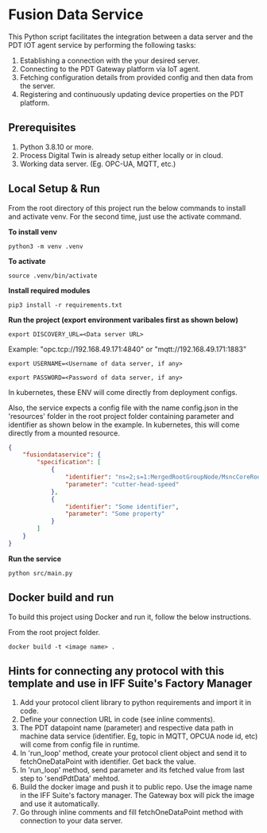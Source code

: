 # Fusion Data Service

This Python script facilitates the integration between a data server and the PDT IOT agent service by performing the following tasks:

1. Establishing a connection with the your desired server.
2. Connecting to the PDT Gateway platform via IoT agent.
3. Fetching configuration details from provided config and then data from the server.
4. Registering and continuously updating device properties on the PDT platform.

## Prerequisites

1. Python 3.8.10 or more.
2. Process Digital Twin is already setup either locally or in cloud.
3. Working data server. (Eg. OPC-UA, MQTT, etc.)

## Local Setup & Run

From the root directory of this project run the below commands to install and activate venv. For the second time, just use the activate command.

**To install venv**

`python3 -m venv .venv`

**To activate**

`source .venv/bin/activate`

**Install required modules**

`pip3 install -r requirements.txt`

**Run the project (export environment varibales first as shown below)**

`export DISCOVERY_URL=<Data server URL>`

Example: "opc.tcp://192.168.49.171:4840" or "mqtt://192.168.49.171:1883"

`export USERNAME=<Username of data server, if any>`

`export PASSWORD=<Password of data server, if any>`

In kubernetes, these ENV will come directly from deployment configs.

Also, the service expects a config file with the name config.json in the 'resources' folder in the root project folder containing parameter and identifier as shown below in the example. In kubernetes, this will come directly from a mounted resource.

```json
{
    "fusiondataservice": {
        "specification": [
            {
                "identifier": "ns=2;s=1:MergedRootGroupNode/MsncCoreRootNode/ActualStateOfCuttingMachine/ActualState?msnc.aSpd",
                "parameter": "cutter-head-speed"
            },
            {
                "identifier": "Some identifier",
                "parameter": "Some property"
            }
        ]
    }
}
```

**Run the service**

`python src/main.py`


## Docker build and run

To build this project using Docker and run it, follow the below instructions.

From the root project folder.

`docker build -t <image name> .`


## Hints for connecting any protocol with this template and use in IFF Suite's Factory Manager

1. Add your protocol client library to python requirements and import it in code.
2. Define your connection URL in code (see inline comments).
3. The PDT datapoint name (parameter) and respective data path in machine data service (identifier. Eg, topic in MQTT, OPCUA node id, etc) will come from config file in runtime.
4. In 'run_loop' method, create your protocol client object and send it to fetchOneDataPoint with identifier. Get back the value.
5. In 'run_loop' method, send parameter and its fetched value from last step to 'sendPdtData' mehtod.
6. Build the docker image and push it to public repo. Use the image name in the IFF Suite's factory manager. The Gateway box will pick the image and use it automatically.
7. Go through inline comments and fill fetchOneDataPoint method with connection to your data server.
